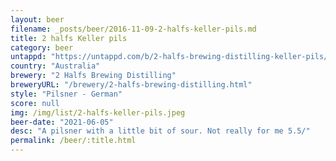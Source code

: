 ```yaml
---
layout: beer
filename: _posts/beer/2016-11-09-2-halfs-keller-pils.md
title: 2 halfs Keller pils
category: beer
untappd: "https://untappd.com/b/2-halfs-brewing-distilling-keller-pils/4294284"
country: "Australia"
brewery: "2 Halfs Brewing Distilling"
breweryURL: "/brewery/2-halfs-brewing-distilling.html"
style: "Pilsner - German"
score: null
img: /img/list/2-halfs-keller-pils.jpeg
beer-date: "2021-06-05"
desc: "A pilsner with a little bit of sour. Not really for me 5.5/"
permalink: /beer/:title.html
---
```

